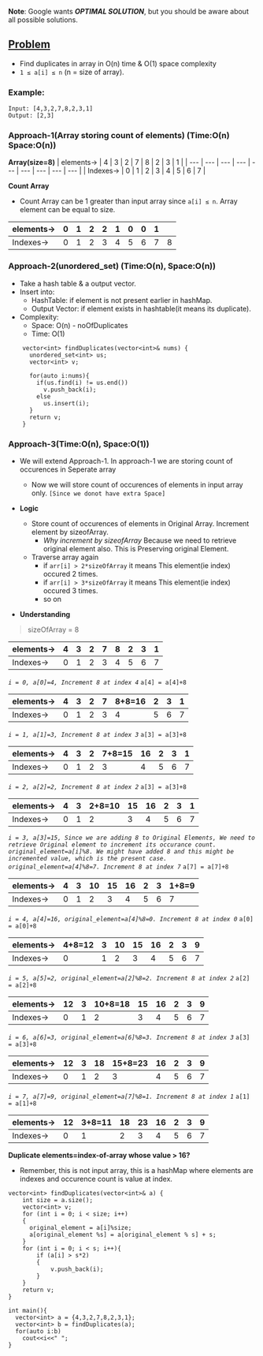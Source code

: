 **Note**: Google wants ***OPTIMAL SOLUTION***, but you should be aware about all possible solutions.

## [Problem](https://leetcode.com/explore/featured/card/august-leetcoding-challenge/549/week-1-august-1st-august-7th/3414/)
- Find duplicates in array in O(n) time & O(1) space complexity
- `1 ≤ a[i] ≤ n` (n = size of array).


### Example:
```
Input: [4,3,2,7,8,2,3,1]
Output: [2,3]
```

### Approach-1(Array storing count of elements) (Time:O(n) Space:O(n))

**Array(size=8)**
| elements-> | 4 | 3 | 2 | 7 | 8 | 2 | 3 | 1 |
| --- | --- | --- | --- | --- | --- | --- | --- | --- |
| Indexes-> | 0 | 1 | 2 | 3 | 4 | 5 | 6 | 7 |

**Count Array**
- Count Array can be 1 greater than input array since `a[i] ≤ n`. Array element can be equal to size.

| elements-> | 0 | 1 | 2 | 2 | 1 | 0 | 0 | 1 | |
| --- | --- | --- | --- | --- | --- | --- | --- | --- | --- |
| Indexes-> | 0 | 1 | 2 | 3 | 4 | 5 | 6 | 7 | 8 |


### Approach-2(unordered_set) (Time:O(n), Space:O(n))
- Take a hash table & a output vector.
- Insert into:
  - HashTable: if element is not present earlier in hashMap.
  - Output Vector: if element exists in hashtable(it means its duplicate).
- Complexity:
  - Space: O(n) - noOfDuplicates
  - Time: O(1)
  
```
    vector<int> findDuplicates(vector<int>& nums) {
      unordered_set<int> us;
      vector<int> v;

      for(auto i:nums){
        if(us.find(i) != us.end())
          v.push_back(i);
        else
          us.insert(i);
      }
      return v;
    }
```

### Approach-3(Time:O(n), Space:O(1))
- We will extend Approach-1. In approach-1 we are storing count of occurences in Seperate array
  - Now we will store count of occurences of elements in input array only. `[Since we donot have extra Space]`
- **Logic**  
  - Store count of occurences of elements in Original Array. Increment element by sizeofArray.
    - *Why increment by sizeofArray* Because we need to retrieve original element also. This is Preserving original Element.
  - Traverse array again
    - if `arr[i] > 2*sizeOfArray` it means This element(ie index) occured 2 times.
    - if `arr[i] > 3*sizeOfArray` it means This element(ie index) occured 3 times.
    - so on

- **Understanding**
> sizeOfArray = 8

| elements-> | 4 | 3 | 2 | 7 | 8 | 2 | 3 | 1 |
| --- | --- | --- | --- | --- | --- | --- | --- | --- |
| Indexes-> | 0 | 1 | 2 | 3 | 4 | 5 | 6 | 7 |

*`i = 0, a[0]=4, Increment 8 at index 4`*
`a[4] = a[4]+8`

| elements-> | 4 | 3 | 2 | 7 | 8+8=16 | 2 | 3 | 1 |
| --- | --- | --- | --- | --- | --- | --- | --- | --- |
| Indexes-> | 0 | 1 | 2 | 3 | 4 | 5 | 6 | 7 |

*`i = 1, a[1]=3, Increment 8 at index 3`*
`a[3] = a[3]+8`

| elements-> | 4 | 3 | 2 | 7+8=15 | 16 | 2 | 3 | 1 |
| --- | --- | --- | --- | --- | --- | --- | --- | --- |
| Indexes-> | 0 | 1 | 2 | 3 | 4 | 5 | 6 | 7 |

*`i = 2, a[2]=2, Increment 8 at index 2`*
`a[3] = a[3]+8`

| elements-> | 4 | 3 | 2+8=10 | 15 | 16 | 2 | 3 | 1 |
| --- | --- | --- | --- | --- | --- | --- | --- | --- |
| Indexes-> | 0 | 1 | 2 | 3 | 4 | 5 | 6 | 7 |

*`i = 3, a[3]=15, Since we are adding 8 to Original Elements, We need to retrieve Original element to increment its occurance count. original_element=a[i]%8. We might have added 8 and this might be incremented value, which is the present case. original_element=a[4]%8=7. Increment 8 at index 7`*
`a[7] = a[7]+8`

| elements-> | 4 | 3 | 10 | 15 | 16 | 2 | 3 | 1+8=9 |
| --- | --- | --- | --- | --- | --- | --- | --- | --- |
| Indexes-> | 0 | 1 | 2 | 3 | 4 | 5 | 6 | 7 |

*`i = 4, a[4]=16, original_element=a[4]%8=0. Increment 8 at index 0`*
`a[0] = a[0]+8`

| elements-> | 4+8=12 | 3 | 10 | 15 | 16 | 2 | 3 | 9 |
| --- | --- | --- | --- | --- | --- | --- | --- | --- |
| Indexes-> | 0 | 1 | 2 | 3 | 4 | 5 | 6 | 7 |

*`i = 5, a[5]=2, original_element=a[2]%8=2. Increment 8 at index 2`*
`a[2] = a[2]+8`

| elements-> | 12 | 3 | 10+8=18 | 15 | 16 | 2 | 3 | 9 |
| --- | --- | --- | --- | --- | --- | --- | --- | --- |
| Indexes-> | 0 | 1 | 2 | 3 | 4 | 5 | 6 | 7 |

*`i = 6, a[6]=3, original_element=a[6]%8=3. Increment 8 at index 3`*
`a[3] = a[3]+8`

| elements-> | 12 | 3 | 18 | 15+8=23 | 16 | 2 | 3 | 9 |
| --- | --- | --- | --- | --- | --- | --- | --- | --- |
| Indexes-> | 0 | 1 | 2 | 3 | 4 | 5 | 6 | 7 |

*`i = 7, a[7]=9, original_element=a[7]%8=1. Increment 8 at index 1`*
`a[1] = a[1]+8`

| elements-> | 12 | 3+8=11 | 18 | 23 | 16 | 2 | 3 | 9 |
| --- | --- | --- | --- | --- | --- | --- | --- | --- |
| Indexes-> | 0 | 1 | 2 | 3 | 4 | 5 | 6 | 7 |

**Duplicate elements=index-of-array whose value > 16?**
- Remember, this is not input array, this is a hashMap where elements are indexes and occurence count is value at index.

```
vector<int> findDuplicates(vector<int>& a) {
    int size = a.size();
    vector<int> v;
    for (int i = 0; i < size; i++)
    {
      original_element = a[i]%size;
      a[original_element %s] = a[original_element % s] + s;
    }
    for (int i = 0; i < s; i++){
        if (a[i] > s*2)
        {
            v.push_back(i);
        }
    }
    return v;
}

int main(){
  vector<int> a = {4,3,2,7,8,2,3,1};
  vector<int> b = findDuplicates(a);
  for(auto i:b)
    cout<<i<<" ";
}  
```

